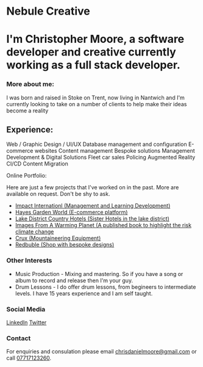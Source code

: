 # Nebule Creative

# I'm Christopher Moore, a software developer and creative currently working as a full stack developer.

### More about me: 

I was born and raised in Stoke on Trent, now living in Nantwich and I'm currently looking to take on a number of clients to help make their ideas become a reality

## Experience:

Web / Graphic Design / UI/UX
Database management and configuration
E-commerce websites
Content management
Bespoke solutions
Management Development & Digital Solutions
Fleet car sales
Policing
Augmented Reality
CI/CD
Content Migration

Online Portfolio:

Here are just a few projects that I've worked on in the past. More are available on request. Don't be shy to ask.

* [Impact Internationl (Management and Learning Development)](https://www.impactinternational.com/)
* [Hayes Garden World (E-commerce platform)](https://www.hayesgardenworld.co.uk/)
* [Lake District Country Hotels (Sister Hotels in the lake district)](https://www.lakedistrictcountryhotels.co.uk/)
* [Images From A Warming Planet (A published book to highlight the risk climate change](https://www.imagesfromawarmingplanet.net/)
* [Crux (Mountaineering Equipment)](https://www.crux.uk.com/)
* [Redbuble (Shop with bespoke designs)](https://www.redbubble.com/people/cwiggo/shop)

### Other Interests

* Music Production - Mixing and mastering. So if you have a song or album to record and release then I'm your guy.
* Drum Lessons - I do offer drum lessons, from begineers to intermediate levels. I have 15 years experience and I am self taught.

### Social Media

[LinkedIn](https://www.linkedin.com/in/cwiggo/)
[Twitter](https://twitter.com/cwiggo)

### Contact

For enquiries and consulation please email [chrisdanielmoore@gmail.com](mailto:chrisdanielmoore@gmail.com) or call [07717123260](tel:07717123260).
